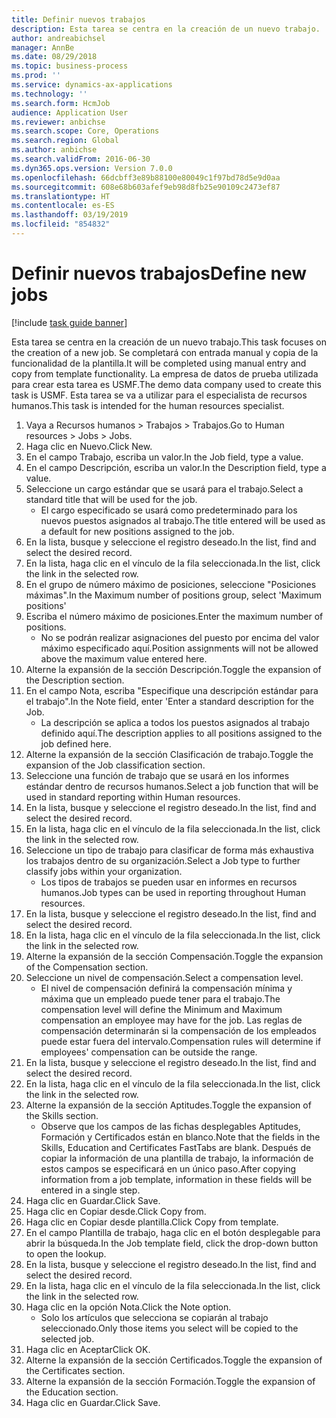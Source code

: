 ```yaml
---
title: Definir nuevos trabajos
description: Esta tarea se centra en la creación de un nuevo trabajo.
author: andreabichsel
manager: AnnBe
ms.date: 08/29/2018
ms.topic: business-process
ms.prod: ''
ms.service: dynamics-ax-applications
ms.technology: ''
ms.search.form: HcmJob
audience: Application User
ms.reviewer: anbichse
ms.search.scope: Core, Operations
ms.search.region: Global
ms.author: anbichse
ms.search.validFrom: 2016-06-30
ms.dyn365.ops.version: Version 7.0.0
ms.openlocfilehash: 66dcbff3e89b88100e80049c1f97bd78d5e9d0aa
ms.sourcegitcommit: 608e68b603afef9eb98d8fb25e90109c2473ef87
ms.translationtype: HT
ms.contentlocale: es-ES
ms.lasthandoff: 03/19/2019
ms.locfileid: "854832"
---
```

# <a name="define-new-jobs"></a><span data-ttu-id="8f1ef-103">Definir nuevos trabajos</span><span class="sxs-lookup"><span data-stu-id="8f1ef-103">Define new jobs</span></span>

[!include [task guide banner](../../includes/task-guide-banner.md)]

<span data-ttu-id="8f1ef-104">Esta tarea se centra en la creación de un nuevo trabajo.</span><span class="sxs-lookup"><span data-stu-id="8f1ef-104">This task focuses on the creation of a new job.</span></span> <span data-ttu-id="8f1ef-105">Se completará con entrada manual y copia de la funcionalidad de la plantilla.</span><span class="sxs-lookup"><span data-stu-id="8f1ef-105">It will be completed using manual entry and copy from template functionality.</span></span> <span data-ttu-id="8f1ef-106">La empresa de datos de prueba utilizada para crear esta tarea es USMF.</span><span class="sxs-lookup"><span data-stu-id="8f1ef-106">The demo data company used to create this task is USMF.</span></span> <span data-ttu-id="8f1ef-107">Esta tarea se va a utilizar para el especialista de recursos humanos.</span><span class="sxs-lookup"><span data-stu-id="8f1ef-107">This task is intended for the human resources specialist.</span></span>

1. <span data-ttu-id="8f1ef-108">Vaya a Recursos humanos > Trabajos > Trabajos.</span><span class="sxs-lookup"><span data-stu-id="8f1ef-108">Go to Human resources > Jobs > Jobs.</span></span>
2. <span data-ttu-id="8f1ef-109">Haga clic en Nuevo.</span><span class="sxs-lookup"><span data-stu-id="8f1ef-109">Click New.</span></span>
3. <span data-ttu-id="8f1ef-110">En el campo Trabajo, escriba un valor.</span><span class="sxs-lookup"><span data-stu-id="8f1ef-110">In the Job field, type a value.</span></span>
4. <span data-ttu-id="8f1ef-111">En el campo Descripción, escriba un valor.</span><span class="sxs-lookup"><span data-stu-id="8f1ef-111">In the Description field, type a value.</span></span>
5. <span data-ttu-id="8f1ef-112">Seleccione un cargo estándar que se usará para el trabajo.</span><span class="sxs-lookup"><span data-stu-id="8f1ef-112">Select a standard title that will be used for the job.</span></span> 
    * <span data-ttu-id="8f1ef-113">El cargo especificado se usará como predeterminado para los nuevos puestos asignados al trabajo.</span><span class="sxs-lookup"><span data-stu-id="8f1ef-113">The title entered will be used as a default for new positions assigned to the job.</span></span>  
6. <span data-ttu-id="8f1ef-114">En la lista, busque y seleccione el registro deseado.</span><span class="sxs-lookup"><span data-stu-id="8f1ef-114">In the list, find and select the desired record.</span></span>
7. <span data-ttu-id="8f1ef-115">En la lista, haga clic en el vínculo de la fila seleccionada.</span><span class="sxs-lookup"><span data-stu-id="8f1ef-115">In the list, click the link in the selected row.</span></span>
8. <span data-ttu-id="8f1ef-116">En el grupo de número máximo de posiciones, seleccione "Posiciones máximas".</span><span class="sxs-lookup"><span data-stu-id="8f1ef-116">In the Maximum number of positions group, select 'Maximum positions'</span></span>
9. <span data-ttu-id="8f1ef-117">Escriba el número máximo de posiciones.</span><span class="sxs-lookup"><span data-stu-id="8f1ef-117">Enter the maximum number of positions.</span></span> 
    * <span data-ttu-id="8f1ef-118">No se podrán realizar asignaciones del puesto por encima del valor máximo especificado aquí.</span><span class="sxs-lookup"><span data-stu-id="8f1ef-118">Position assignments will not be allowed above the maximum value entered here.</span></span>  
10. <span data-ttu-id="8f1ef-119">Alterne la expansión de la sección Descripción.</span><span class="sxs-lookup"><span data-stu-id="8f1ef-119">Toggle the expansion of the Description section.</span></span>
11. <span data-ttu-id="8f1ef-120">En el campo Nota, escriba "Especifique una descripción estándar para el trabajo".</span><span class="sxs-lookup"><span data-stu-id="8f1ef-120">In the Note field, enter 'Enter a standard description for the Job.</span></span>
    * <span data-ttu-id="8f1ef-121">La descripción se aplica a todos los puestos asignados al trabajo definido aquí.</span><span class="sxs-lookup"><span data-stu-id="8f1ef-121">The description applies to all positions assigned to the job defined here.</span></span>  
12. <span data-ttu-id="8f1ef-122">Alterne la expansión de la sección Clasificación de trabajo.</span><span class="sxs-lookup"><span data-stu-id="8f1ef-122">Toggle the expansion of the Job classification section.</span></span>
13. <span data-ttu-id="8f1ef-123">Seleccione una función de trabajo que se usará en los informes estándar dentro de recursos humanos.</span><span class="sxs-lookup"><span data-stu-id="8f1ef-123">Select a job function that will be used in standard reporting within Human resources.</span></span>
14. <span data-ttu-id="8f1ef-124">En la lista, busque y seleccione el registro deseado.</span><span class="sxs-lookup"><span data-stu-id="8f1ef-124">In the list, find and select the desired record.</span></span>
15. <span data-ttu-id="8f1ef-125">En la lista, haga clic en el vínculo de la fila seleccionada.</span><span class="sxs-lookup"><span data-stu-id="8f1ef-125">In the list, click the link in the selected row.</span></span>
16. <span data-ttu-id="8f1ef-126">Seleccione un tipo de trabajo para clasificar de forma más exhaustiva los trabajos dentro de su organización.</span><span class="sxs-lookup"><span data-stu-id="8f1ef-126">Select a Job type to further classify jobs within your organization.</span></span> 
    * <span data-ttu-id="8f1ef-127">Los tipos de trabajos se pueden usar en informes en recursos humanos.</span><span class="sxs-lookup"><span data-stu-id="8f1ef-127">Job types can be used in reporting throughout Human resources.</span></span>  
17. <span data-ttu-id="8f1ef-128">En la lista, busque y seleccione el registro deseado.</span><span class="sxs-lookup"><span data-stu-id="8f1ef-128">In the list, find and select the desired record.</span></span>
18. <span data-ttu-id="8f1ef-129">En la lista, haga clic en el vínculo de la fila seleccionada.</span><span class="sxs-lookup"><span data-stu-id="8f1ef-129">In the list, click the link in the selected row.</span></span>
19. <span data-ttu-id="8f1ef-130">Alterne la expansión de la sección Compensación.</span><span class="sxs-lookup"><span data-stu-id="8f1ef-130">Toggle the expansion of the Compensation section.</span></span>
20. <span data-ttu-id="8f1ef-131">Seleccione un nivel de compensación.</span><span class="sxs-lookup"><span data-stu-id="8f1ef-131">Select a compensation level.</span></span>
    * <span data-ttu-id="8f1ef-132">El nivel de compensación definirá la compensación mínima y máxima que un empleado puede tener para el trabajo.</span><span class="sxs-lookup"><span data-stu-id="8f1ef-132">The compensation level will define the Minimum and Maximum compensation an employee may have for the job.</span></span> <span data-ttu-id="8f1ef-133">Las reglas de compensación determinarán si la compensación de los empleados puede estar fuera del intervalo.</span><span class="sxs-lookup"><span data-stu-id="8f1ef-133">Compensation rules will determine if employees' compensation can be outside the range.</span></span>  
21. <span data-ttu-id="8f1ef-134">En la lista, busque y seleccione el registro deseado.</span><span class="sxs-lookup"><span data-stu-id="8f1ef-134">In the list, find and select the desired record.</span></span>
22. <span data-ttu-id="8f1ef-135">En la lista, haga clic en el vínculo de la fila seleccionada.</span><span class="sxs-lookup"><span data-stu-id="8f1ef-135">In the list, click the link in the selected row.</span></span>
23. <span data-ttu-id="8f1ef-136">Alterne la expansión de la sección Aptitudes.</span><span class="sxs-lookup"><span data-stu-id="8f1ef-136">Toggle the expansion of the Skills section.</span></span>
    * <span data-ttu-id="8f1ef-137">Observe que los campos de las fichas desplegables Aptitudes, Formación y Certificados están en blanco.</span><span class="sxs-lookup"><span data-stu-id="8f1ef-137">Note that the fields in the Skills, Education and Certificates FastTabs are blank.</span></span> <span data-ttu-id="8f1ef-138">Después de copiar la información de una plantilla de trabajo, la información de estos campos se especificará en un único paso.</span><span class="sxs-lookup"><span data-stu-id="8f1ef-138">After copying information from a job template, information in these fields will be entered in a single step.</span></span>   
24. <span data-ttu-id="8f1ef-139">Haga clic en Guardar.</span><span class="sxs-lookup"><span data-stu-id="8f1ef-139">Click Save.</span></span>
25. <span data-ttu-id="8f1ef-140">Haga clic en Copiar desde.</span><span class="sxs-lookup"><span data-stu-id="8f1ef-140">Click Copy from.</span></span>
26. <span data-ttu-id="8f1ef-141">Haga clic en Copiar desde plantilla.</span><span class="sxs-lookup"><span data-stu-id="8f1ef-141">Click Copy from template.</span></span>
27. <span data-ttu-id="8f1ef-142">En el campo Plantilla de trabajo, haga clic en el botón desplegable para abrir la búsqueda.</span><span class="sxs-lookup"><span data-stu-id="8f1ef-142">In the Job template field, click the drop-down button to open the lookup.</span></span>
28. <span data-ttu-id="8f1ef-143">En la lista, busque y seleccione el registro deseado.</span><span class="sxs-lookup"><span data-stu-id="8f1ef-143">In the list, find and select the desired record.</span></span>
29. <span data-ttu-id="8f1ef-144">En la lista, haga clic en el vínculo de la fila seleccionada.</span><span class="sxs-lookup"><span data-stu-id="8f1ef-144">In the list, click the link in the selected row.</span></span>
30. <span data-ttu-id="8f1ef-145">Haga clic en la opción Nota.</span><span class="sxs-lookup"><span data-stu-id="8f1ef-145">Click the Note option.</span></span>
    * <span data-ttu-id="8f1ef-146">Solo los artículos que selecciona se copiarán al trabajo seleccionado.</span><span class="sxs-lookup"><span data-stu-id="8f1ef-146">Only those items you select will be copied to the selected job.</span></span>    
31. <span data-ttu-id="8f1ef-147">Haga clic en Aceptar</span><span class="sxs-lookup"><span data-stu-id="8f1ef-147">Click OK.</span></span>
32. <span data-ttu-id="8f1ef-148">Alterne la expansión de la sección Certificados.</span><span class="sxs-lookup"><span data-stu-id="8f1ef-148">Toggle the expansion of the Certificates section.</span></span>
33. <span data-ttu-id="8f1ef-149">Alterne la expansión de la sección Formación.</span><span class="sxs-lookup"><span data-stu-id="8f1ef-149">Toggle the expansion of the Education section.</span></span>
34. <span data-ttu-id="8f1ef-150">Haga clic en Guardar.</span><span class="sxs-lookup"><span data-stu-id="8f1ef-150">Click Save.</span></span>

